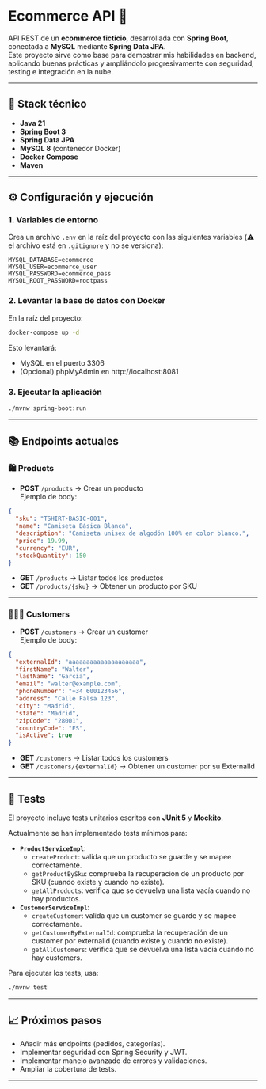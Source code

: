 # Ecommerce API 🛒

API REST de un **ecommerce ficticio**, desarrollada con **Spring Boot**, conectada a **MySQL** mediante **Spring Data JPA**.  
Este proyecto sirve como base para demostrar mis habilidades en backend, aplicando buenas prácticas y ampliándolo progresivamente con seguridad, testing e integración en la nube.

---

## 🚀 Stack técnico

- **Java 21**
- **Spring Boot 3**
- **Spring Data JPA**
- **MySQL 8** (contenedor Docker)
- **Docker Compose**
- **Maven**

---

## ⚙️ Configuración y ejecución

### 1. Variables de entorno
Crea un archivo `.env` en la raíz del proyecto con las siguientes variables (⚠️ el archivo está en `.gitignore` y no se versiona):

```dotenv
MYSQL_DATABASE=ecommerce
MYSQL_USER=ecommerce_user
MYSQL_PASSWORD=ecommerce_pass
MYSQL_ROOT_PASSWORD=rootpass
````

### 2. Levantar la base de datos con Docker
En la raíz del proyecto:
````bash
docker-compose up -d
````
Esto levantará:

- MySQL en el puerto 3306
- (Opcional) phpMyAdmin en http://localhost:8081

### 3. Ejecutar la aplicación
````bash
./mvnw spring-boot:run
````

---

## 📚 Endpoints actuales

### 🛍️ Products
- **POST** `/products` → Crear un producto  
  Ejemplo de body:
```json
{
  "sku": "TSHIRT-BASIC-001",
  "name": "Camiseta Básica Blanca",
  "description": "Camiseta unisex de algodón 100% en color blanco.",
  "price": 19.99,
  "currency": "EUR",
  "stockQuantity": 150
}
```
- **GET** `/products` → Listar todos los productos
- **GET** `/products/{sku}` → Obtener un producto por SKU

---

### 🧑‍🤝‍🧑 Customers

- **POST** `/customers` → Crear un customer  
  Ejemplo de body:
```json
{
  "externalId": "aaaaaaaaaaaaaaaaaaaa",
  "firstName": "Walter",
  "lastName": "Garcia",
  "email": "walter@example.com",
  "phoneNumber": "+34 600123456",
  "address": "Calle Falsa 123",
  "city": "Madrid",
  "state": "Madrid",
  "zipCode": "28001",
  "countryCode": "ES",
  "isActive": true
}
```

- **GET** `/customers` → Listar todos los customers
- **GET** `/customers/{externalId}` → Obtener un customer por su ExternalId

---

## 🧪 Tests

El proyecto incluye tests unitarios escritos con **JUnit 5** y **Mockito**.

Actualmente se han implementado tests mínimos para:
- **`ProductServiceImpl`**:
    - `createProduct`: valida que un producto se guarde y se mapee correctamente.
    - `getProductBySku`: comprueba la recuperación de un producto por SKU (cuando existe y cuando no existe).
    - `getAllProducts`: verifica que se devuelva una lista vacía cuando no hay productos.
- **`CustomerServiceImpl`**:
    - `createCustomer`: valida que un customer se guarde y se mapee correctamente.
    - `getCustomerByExternalId`: comprueba la recuperación de un customer por externalId (cuando existe y cuando no existe).
    - `getAllCustomers`: verifica que se devuelva una lista vacía cuando no hay customers.

Para ejecutar los tests, usa:
```bash
./mvnw test
```

---

## 📈 Próximos pasos
- Añadir más endpoints (pedidos, categorías).
- Implementar seguridad con Spring Security y JWT.
- Implementar manejo avanzado de errores y validaciones.
- Ampliar la cobertura de tests.

---
